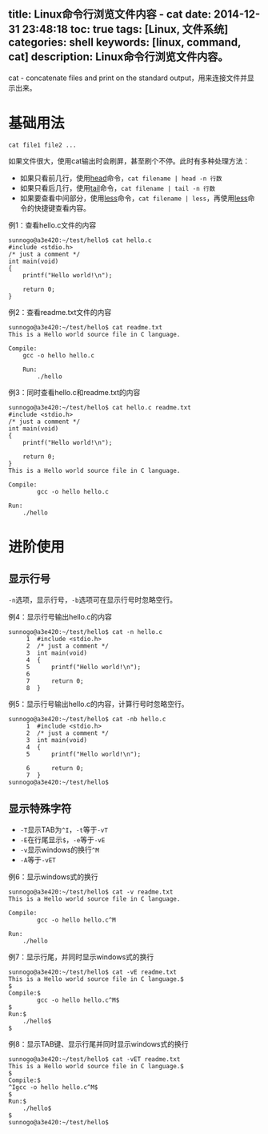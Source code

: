title: Linux命令行浏览文件内容 - cat
date: 2014-12-31 23:48:18
toc: true
tags: [Linux, 文件系统]
categories: shell
keywords: [linux, command, cat]
description: Linux命令行浏览文件内容。
---

cat - concatenate files and print on the standard output，用来连接文件并显示出来。

# 基础用法

`cat file1 file2 ...`

如果文件很大，使用cat输出时会刷屏，甚至刷个不停。此时有多种处理方法：

* 如果只看前几行，使用[head][1]命令，`cat filename | head -n 行数`
* 如果只看后几行，使用[tail][2]命令，`cat filename | tail -n 行数`
* 如果要查看中间部分，使用[less][3]命令，`cat filename | less`，再使用[less][3]命令的快捷键查看内容。

<!--more-->

例1：查看hello.c文件的内容
```
sunnogo@a3e420:~/test/hello$ cat hello.c 
#include <stdio.h>
/* just a comment */
int main(void)
{
    printf("Hello world!\n");

    return 0;
}
```

例2：查看readme.txt文件的内容
```
sunnogo@a3e420:~/test/hello$ cat readme.txt 
This is a Hello world source file in C language.

Compile:
    gcc -o hello hello.c

    Run:
        ./hello
```

例3：同时查看hello.c和readme.txt的内容
```
sunnogo@a3e420:~/test/hello$ cat hello.c readme.txt 
#include <stdio.h>
/* just a comment */
int main(void)
{
    printf("Hello world!\n");

    return 0;
}
This is a Hello world source file in C language.

Compile:
        gcc -o hello hello.c

Run:
    ./hello

```

# 进阶使用
## 显示行号
`-n`选项，显示行号，`-b`选项可在显示行号时忽略空行。

例4：显示行号输出hello.c的内容
```
sunnogo@a3e420:~/test/hello$ cat -n hello.c 
     1  #include <stdio.h>
     2  /* just a comment */
     3  int main(void)
     4  {
     5      printf("Hello world!\n");
     6
     7      return 0;
     8  }
```

例5：显示行号输出hello.c的内容，计算行号时忽略空行。
```
sunnogo@a3e420:~/test/hello$ cat -nb hello.c 
     1  #include <stdio.h>
     2  /* just a comment */
     3  int main(void)
     4  {
     5      printf("Hello world!\n");

     6      return 0;
     7  }
sunnogo@a3e420:~/test/hello$ 
```

## 显示特殊字符

* `-T`显示TAB为`^I`，`-t`等于`-vT`
* `-E`在行尾显示`$`，`-e`等于`-vE`
* `-v`显示windows的换行`^M`
* `-A`等于`-vET`

例6：显示windows式的换行
```
sunnogo@a3e420:~/test/hello$ cat -v readme.txt 
This is a Hello world source file in C language.

Compile:
        gcc -o hello hello.c^M

Run:
    ./hello
```

例7：显示行尾，并同时显示windows式的换行
```
sunnogo@a3e420:~/test/hello$ cat -vE readme.txt 
This is a Hello world source file in C language.$
$
Compile:$
        gcc -o hello hello.c^M$
$
Run:$
    ./hello$
$
```

例8：显示TAB键、显示行尾并同时显示windows式的换行
```
sunnogo@a3e420:~/test/hello$ cat -vET readme.txt 
This is a Hello world source file in C language.$
$
Compile:$
^Igcc -o hello hello.c^M$
$
Run:$
    ./hello$
$
sunnogo@a3e420:~/test/hello$ 

```

[1]: http://sunnogo.tk/201501/shell/head.html
[2]: http://sunnogo.tk/201501/shell/tail.html
[3]: http://sunnogo.tk/201501/shell/less.html

